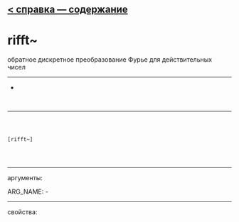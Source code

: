 [< справка — содержание](index.html)
---

# rifft~


 обратное дискретное преобразование Фурье для действительных чисел

---

-
<br>


---


```



[rifft~]


            
```

---
аргументы:

ARG_NAME: -<br>

---
свойства:


